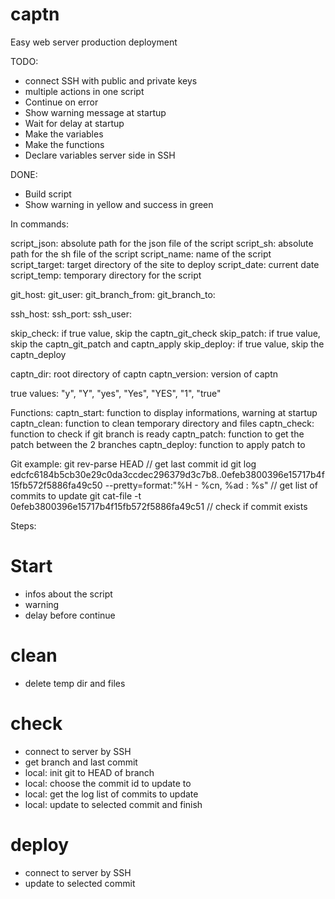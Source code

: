 # captn
Easy web server production deployment


TODO:
- connect SSH with public and private keys
- multiple actions in one script
- Continue on error
- Show warning message at startup
- Wait for delay at startup
- Make the variables
- Make the functions
- Declare variables server side in SSH


DONE:
- Build script
- Show warning in yellow and success in green



In commands:

script_json: absolute path for the json file of the script
script_sh: absolute path for the sh file of the script
script_name: name of the script
script_target: target directory of the site to deploy
script_date: current date
script_temp: temporary directory for the script

git_host:
git_user:
git_branch_from:
git_branch_to:

ssh_host:
ssh_port:
ssh_user:

skip_check: if true value, skip the captn_git_check
skip_patch: if true value, skip the captn_git_patch and captn_apply
skip_deploy: if true value, skip the captn_deploy

captn_dir: root directory of captn
captn_version: version of captn


true values: "y", "Y", "yes", "Yes", "YES", "1", "true"


Functions:
captn_start: function to display informations, warning at startup
captn_clean: function to clean temporary directory and files
captn_check: function to check if git branch is ready
captn_patch: function to get the patch between the 2 branches
captn_deploy: function to apply patch to 

Git example:
git rev-parse HEAD // get last commit id
git log edcfc6184b5cb30e29c0da3ccdec296379d3c7b8..0efeb3800396e15717b4f15fb572f5886fa49c50  --pretty=format:"%H - %cn, %ad : %s" // get list of commits to update
git cat-file -t 0efeb3800396e15717b4f15fb572f5886fa49c51 // check if commit exists


Steps:
# Start
- infos about the script
- warning
- delay before continue
# clean
- delete temp dir and files
# check
- connect to server by SSH
- get branch and last commit
- local: init git to HEAD of branch
- local: choose the commit id to update to
- local: get the log list of commits to update
- local: update to selected commit and finish
# deploy
- connect to server by SSH 
- update to selected commit


